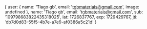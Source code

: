 {
  user: {
    name: 'Tiago gb',
    email: 'tgbmateriais@gmail.com',
    image: undefined
  },
  name: 'Tiago gb',
  email: 'tgbmateriais@gmail.com',
  sub: '109798683822435318025',
  iat: 1726837767,
  exp: 1729429767,
  jti: 'db7d0d83-55f5-4b7e-a7e9-af0386a5c21d'
}